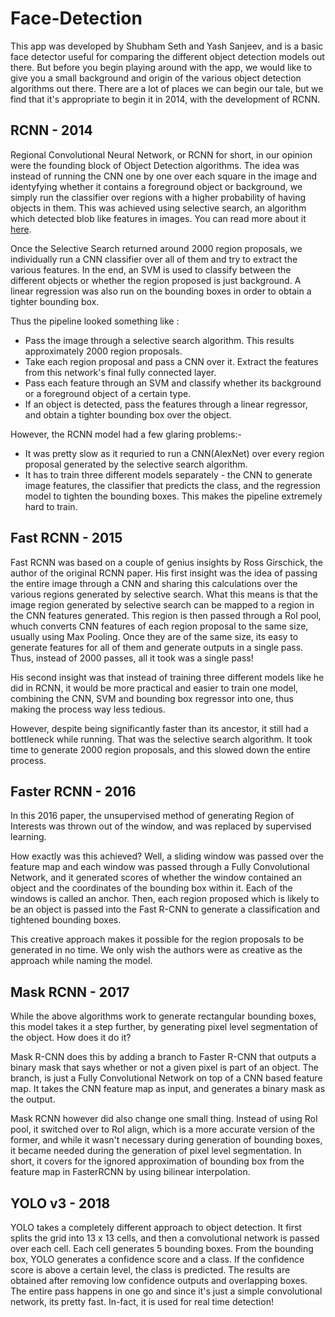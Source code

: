 # Face-Detection

This app was developed by Shubham Seth and Yash Sanjeev, and is a basic face detector useful for comparing the different object detection models out there. But before you begin playing around with the app, we would like to give you a small background and origin of the various object detection algorithms out there. There are a lot of places we can begin our tale, but we find that it's appropriate to begin it in 2014, with the development of RCNN.

## RCNN - 2014

Regional Convolutional Neural Network, or RCNN for short, in our opinion were the founding block of Object Detection algorithms. The idea was instead of running the CNN one by one over each square in the image and identyfying whether it contains a foreground object or background, we simply run the classifier over regions with a higher probability of having objects in them. This was achieved using selective search, an algorithm which detected blob like features in images. You can read more about it [here](http://www.cs.cornell.edu/courses/cs7670/2014sp/slides/VisionSeminar14.pdf).

Once the Selective Search returned around 2000 region proposals, we individually run a CNN classifier over all of them and try to extract the various features. In the end, an SVM is used to classify between the different objects or whether the region proposed is just background. A linear regression was also run on the bounding boxes in order to obtain a tighter bounding box.

Thus the pipeline looked something like :

* Pass the image through a selective search algorithm. This results approximately 2000 region proposals.
* Take each region proposal and pass a CNN over it. Extract the features from this network's final fully connected layer.
* Pass each feature through an SVM and classify whether its background or a foreground object of a certain type.
* If an object is detected, pass the features through a linear regressor, and obtain a tighter bounding box over the object.

However, the RCNN model had a few glaring problems:-

* It was pretty slow as it requried to run a CNN(AlexNet) over every region proposal generated by the selective search algorithm.
* It has to train three different models separately - the CNN to generate image features, the classifier that predicts the class, and the regression model to tighten the bounding boxes. This makes the pipeline extremely hard to train.

## Fast RCNN - 2015

Fast RCNN was based on a couple of genius insights by Ross Girschick, the author of the original RCNN paper. His first insight was the idea of passing the entire image through a CNN and sharing this calculations over the various regions generated by selective search. What this means is that the image region generated by selective search can be mapped to a region in the CNN features generated. This region is then passed through a RoI pool, whuch converts CNN features of each region proposal to the same size, usually using Max Pooling. Once they are of the same size, its easy to generate features for all of them and generate outputs in a single pass. Thus, instead of 2000 passes, all it took was a single pass!

His second insight was that instead of training three different models like he did in RCNN, it would be more practical and easier to train one model, combining the CNN, SVM and bounding box regressor into one, thus making the process way less tedious.

However, despite being significantly faster than its ancestor, it still had a bottleneck while running. That was the selective search algorithm. It took time to generate 2000 region proposals, and this slowed down the entire process.

## Faster RCNN - 2016

In this 2016 paper, the unsupervised method of generating Region of Interests was thrown out of the window, and was replaced by supervised learning.

How exactly was this achieved? Well, a sliding window was passed over the feature map and each window was passed through a Fully Convolutional Network, and it generated scores of whether the window contained an object and the coordinates of the bounding box within it. Each of the windows is called an anchor. Then, each region proposed which is likely to be an object is passed into the Fast R-CNN to generate a classification and tightened bounding boxes.

This creative approach makes it possible for the region proposals to be generated in no time. We only wish the authors were as creative as the approach while naming the model.

## Mask RCNN - 2017

While the above algorithms work to generate rectangular bounding boxes, this model takes it a step further, by generating pixel level segmentation of the object. How does it do it?

Mask R-CNN does this by adding a branch to Faster R-CNN that outputs a binary mask that says whether or not a given pixel is part of an object. The branch, is just a Fully Convolutional Network on top of a CNN based feature map. It takes the CNN feature map as input, and generates a binary mask as the output.

Mask RCNN however did also change one small thing. Instead of using RoI pool, it switched over to RoI align, which is a more accurate version of the former, and while it wasn't necessary during generation of bounding boxes, it became needed during the generation of pixel level segmentation. In short, it covers for the ignored approximation of bounding box from the feature map in FasterRCNN by using bilinear interpolation.

## YOLO v3 - 2018

YOLO takes a completely different approach to object detection. It first splits the grid into 13 x 13 cells, and then a convolutional network is passed over each cell. Each cell generates 5 bounding boxes. From the bounding box, YOLO generates a confidence score and a class. If the confidence score is above a certain level, the class is predicted. The results are obtained after removing low confidence outputs and overlapping boxes. The entire pass happens in one go and since it's just a simple convolutional network, its pretty fast. In-fact, it is used for real time detection!
